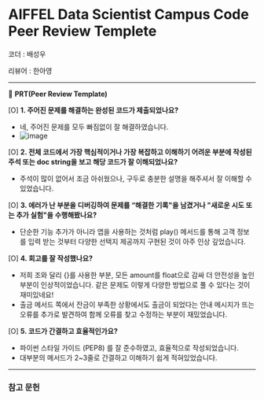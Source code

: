 
# AIFFEL Data Scientist Campus Code Peer Review Templete

코더 : 배성우

리뷰어 : 한아영

---

🔑 **PRT(Peer Review Template)**

[O]  **1. 주어진 문제를 해결하는 완성된 코드가 제출되었나요?**
- 네, 주어진 문제를 모두 빠짐없이 잘 해결하였습니다.
- ![image](https://github.com/hanah0304/quest_repo_fork/assets/170993228/5255e95a-9465-4c28-8ed2-1f566d1540fb)
    
[O]  **2. 전체 코드에서 가장 핵심적이거나 가장 복잡하고 이해하기 어려운 부분에 작성된 
	주석 또는 doc string을 보고 해당 코드가 잘 이해되었나요?**
- 주석이 많이 없어서 조금 아쉬웠으나, 구두로 충분한 설명을 해주셔서 잘 이해할 수 있었습니다.
        
[O]  **3. 에러가 난 부분을 디버깅하여 문제를 “해결한 기록"을 남겼거나 "새로운 시도 
또는 추가 실험"을 수행해봤나요?**
- 단순한 기능 추가가 아니라 앱을 사용하는 것처럼 play() 메서드를 통해 고객 정보를 입력 받는 것부터 다양한 선택지 제공까지 구현된 것이 아주 인상 깊었습니다.
        
[O]  **4. 회고를 잘 작성했나요?**
- 저희 조와 달리 {}를 사용한 부분, 모든 amount를 float으로 감싸 더 안전성을 높인 부분이 인상적이었습니다. 같은 문제도 이렇게 다양한 방법으로 풀 수 있다는 것이 재미있네요!
- 출금 메서드 쪽에서 잔금이 부족한 상황에서도 출금이 되었다는 안내 메시지가 뜨는 오류를 추가로 발견하여 함께 오류를 찾고 수정하는 부분이 재밌었습니다.

[O]  **5. 코드가 간결하고 효율적인가요?**
- 파이썬 스타일 가이드 (PEP8) 를 잘 준수하였고, 효율적으로 작성되었습니다.
- 대부분의 메서드가 2~3줄로 간결하고 이해하기 쉽게 적혀있었습니다. 

---
### 참고 문헌
```
